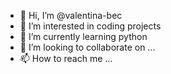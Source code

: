 - 👋 Hi, I’m @valentina-bec
- 👀 I’m interested in coding projects
- 🌱 I’m currently learning python
- 💞️ I’m looking to collaborate on ...
- 📫 How to reach me ...

<!---
valentina-bec/valentina-bec is a ✨ special ✨ repository because its `README.md` (this file) appears on your GitHub profile.
You can click the Preview link to take a look at your changes.
--->
